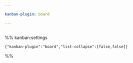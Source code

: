 ```yaml
---

kanban-plugin: board

---
```


## 



## 





%% kanban:settings
```
{"kanban-plugin":"board","list-collapse":[false,false]}
```
%%